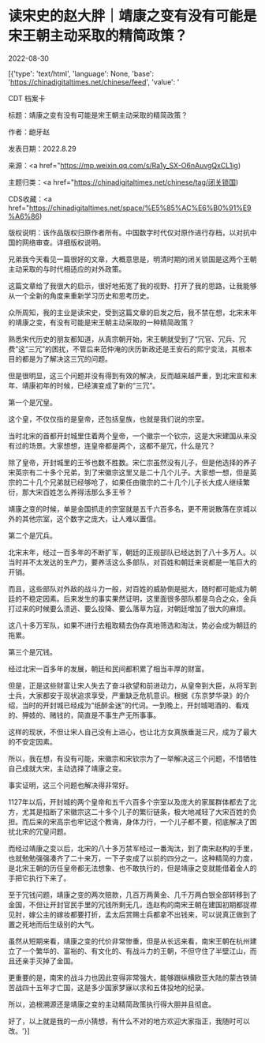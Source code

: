 # 读宋史的赵大胖｜靖康之变有没有可能是宋王朝主动采取的精简政策？

2022-08-30

[{'type': 'text/html', 'language': None, 'base': 'https://chinadigitaltimes.net/chinese/feed', 'value': '

CDT 档案卡

标题：靖康之变有没有可能是宋王朝主动采取的精简政策？

作者：龅牙赵

发表日期：2022.8.29

来源：<a href="https://mp.weixin.qq.com/s/Ra1y_SX-O6nAuvgQxCL1ig)

主题归类：<a href="https://chinadigitaltimes.net/chinese/tag/闭关锁国)

CDS收藏：<a href="https://chinadigitaltimes.net/space/%E5%85%AC%E6%B0%91%E9%A6%86)

版权说明：该作品版权归原作者所有。中国数字时代仅对原作进行存档，以对抗中国的网络审查。详细版权说明。





兄弟我今天看见一篇很好的文章，大概意思是，明清时期的闭关锁国是这两个王朝主动采取的与时代相适应的对外政策。

这篇文章给了我很大的启示，很好地拓宽了我的视野、打开了我的思路，让我能够从一个全新的角度来重新学习历史和思考历史。

众所周知，我的主业是读宋史，受到这篇文章的启发之后，我不禁在想，北宋末年的靖康之变，有没有可能是宋王朝主动采取的一种精简政策？

熟悉宋代历史的朋友都知道，从真宗朝开始，宋王朝就受到了“冗官、冗兵、冗费”这“三冗”的困扰，不管后来范仲淹的庆历新政还是王安石的熙宁变法，其根本目的都是为了解决这三冗的问题。

但是很明显，这三个问题并没有得到有效的解决，反而越来越严重，到北宋宣和末年、靖康初年的时候，已经演变成了新的“三冗”。

第一个是冗皇。

这个皇，不仅仅指的是皇帝，还包括皇族，也就是我们说的宗室。

当时北宋的首都开封城里住着两个皇帝，一个徽宗一个钦宗，这是大宋建国从来没有过的场景。大家想想，连皇帝都是两个，这都不是冗，什么是冗？

除了皇帝，开封城里的王爷也数不胜数。宋仁宗虽然没有儿子，但是他选择的养子宋英宗有二十多个兄弟，到了宋徽宗这里又是二十几个儿子。大家想一想，但是英宗的二十几个兄弟就已经够呛了，如果任由徽宗的二十几个儿子长大成人继续繁衍，那大宋百姓怎么养得活那么多王爷？

靖康之变的时候，单是金国抓走的宗室就是五千六百多名，更不用说散落在京城以外的其他宗室，这个数字之庞大，让人难以置信。

第二个是冗兵。

北宋末年，经过一百多年的不断扩军，朝廷的正规部队已经达到了八十多万人。以当时并不太发达的生产力，要养活这么多部队，对百姓和朝廷来说都是一笔巨大的开销。

而且，这些部队对外敌的战斗力一般，对百姓的威胁倒是挺大，随时都可能成为朝廷的不稳定因素。后来发生的事实果然证明，这里面很多部队都是乌合之众，金兵打过来的时候要么溃逃、要么投降、要么落草为寇，对朝廷增加了很大的麻烦。

这八十多万军队，如果不进行去粗取精去伪存真地筛选和淘汰，势必会成为朝廷的拖累。

第三个是冗钱。

经过北宋一百多年的发展，朝廷和民间都积累了相当丰厚的财富。

但是，正是这些财富让宋人失去了奋斗欲望和前进动力，从皇帝到大臣，从将军到士兵，大家都安于现状追求享受，严重缺乏危机意识。根据《东京梦华录》的介绍，当时的开封城已经成为“纸醉金迷”的代词。一到晚上，开封城喝酒的、看戏的、狎妓的、赌钱的，简直是不事生产无所事事。

这样的现状，不但让宋人自己没有上进心，也让北方女真族垂涎三尺，成为了最大的不安定因素。

所以，我在想，有没有可能，宋徽宗和宋钦宗为了一举解决这三个问题，不惜牺牲自己成就大宋，主动选择了靖康之变。

事实证明，这三个问题也解决得非常好。

1127年以后，开封城的两个皇帝和五千六百多个宗室以及庞大的家属群体都去了北方，尤其是掐断了宋徽宗这二十多个儿子的繁衍链条，极大地减轻了大宋百姓的负担。而后来的宋高宗也牢记这个教诲，身体力行，一个儿子都不要，彻底解决了困扰北宋的冗皇问题。

而经过靖康之变以后，北宋的八十多万禁军经过一番淘汰，到了南宋赵构的手里，也就勉勉强强凑齐了二十来万，一下子变成了以前的四分之一。这种精简的力度，是北宋王朝的历任皇帝都无法想象、也不敢执行的，但是靖康之变就能借着金人的手把它执行下来了。

至于冗钱问题，靖康之变的两次赔款，几百万两黄金、几千万两白银全部转移到了金国，不但让开封官民手里的冗钱所剩无几，连赵构的南宋王朝在建国初期都捉襟见肘，嫁公主的嫁妆都要打折，孟太后赏赐士兵都拿不出钱来，可以说真正做到了置之死地而后生级别的大气。

虽然从短期来看，靖康之变的代价非常惨重，但是从长远来看，南宋王朝在杭州建立了一个繁华的、富裕的、有文化的、有战斗力的王朝，不但守住了半壁江山，而且还亲手灭掉了金国。

更重要的是，南宋的战斗力也因此变得非常强大，能够跟纵横欧亚大陆的蒙古铁骑苦战四十五年才亡国，这是多少国家梦寐以求和五体投地的纪录。

所以，追根溯源还是靖康之变的主动精简政策执行得大胆并且彻底。

好了，以上就是我的一点小猜想，有什么不对的地方欢迎大家指正，我随时可以改。'}]